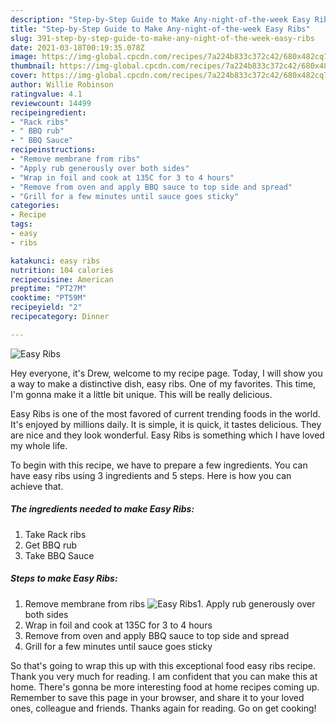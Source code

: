```yaml
---
description: "Step-by-Step Guide to Make Any-night-of-the-week Easy Ribs"
title: "Step-by-Step Guide to Make Any-night-of-the-week Easy Ribs"
slug: 391-step-by-step-guide-to-make-any-night-of-the-week-easy-ribs
date: 2021-03-18T00:19:35.078Z
image: https://img-global.cpcdn.com/recipes/7a224b833c372c42/680x482cq70/easy-ribs-recipe-main-photo.jpg
thumbnail: https://img-global.cpcdn.com/recipes/7a224b833c372c42/680x482cq70/easy-ribs-recipe-main-photo.jpg
cover: https://img-global.cpcdn.com/recipes/7a224b833c372c42/680x482cq70/easy-ribs-recipe-main-photo.jpg
author: Willie Robinson
ratingvalue: 4.1
reviewcount: 14499
recipeingredient:
- "Rack ribs"
- " BBQ rub"
- " BBQ Sauce"
recipeinstructions:
- "Remove membrane from ribs"
- "Apply rub generously over both sides"
- "Wrap in foil and cook at 135C for 3 to 4 hours"
- "Remove from oven and apply BBQ sauce to top side and spread"
- "Grill for a few minutes until sauce goes sticky"
categories:
- Recipe
tags:
- easy
- ribs

katakunci: easy ribs 
nutrition: 104 calories
recipecuisine: American
preptime: "PT27M"
cooktime: "PT59M"
recipeyield: "2"
recipecategory: Dinner

---
```



![Easy Ribs](https://img-global.cpcdn.com/recipes/7a224b833c372c42/680x482cq70/easy-ribs-recipe-main-photo.jpg)

Hey everyone, it's Drew, welcome to my recipe page. Today, I will show you a way to make a distinctive dish, easy ribs. One of my favorites. This time, I'm gonna make it a little bit unique. This will be really delicious.



Easy Ribs is one of the most favored of current trending foods in the world. It's enjoyed by millions daily. It is simple, it is quick, it tastes delicious. They are nice and they look wonderful. Easy Ribs is something which I have loved my whole life.


To begin with this recipe, we have to prepare a few ingredients. You can have easy ribs using 3 ingredients and 5 steps. Here is how you can achieve that.

<!--inarticleads1-->

##### The ingredients needed to make Easy Ribs:

1. Take Rack ribs
1. Get  BBQ rub
1. Take  BBQ Sauce




<!--inarticleads2-->

##### Steps to make Easy Ribs:

1. Remove membrane from ribs
<img src="https://img-global.cpcdn.com/steps/cf8d1b25208e3aa5/160x128cq70/easy-ribs-recipe-step-1-photo.jpg" alt="Easy Ribs">1. Apply rub generously over both sides
1. Wrap in foil and cook at 135C for 3 to 4 hours
1. Remove from oven and apply BBQ sauce to top side and spread
1. Grill for a few minutes until sauce goes sticky




So that's going to wrap this up with this exceptional food easy ribs recipe. Thank you very much for reading. I am confident that you can make this at home. There's gonna be more interesting food at home recipes coming up. Remember to save this page in your browser, and share it to your loved ones, colleague and friends. Thanks again for reading. Go on get cooking!
